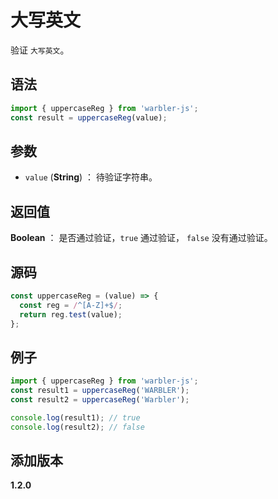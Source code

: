 # 大写英文

验证 `大写英文`。

## 语法

```js
import { uppercaseReg } from 'warbler-js';
const result = uppercaseReg(value);
```

## 参数

- `value` (**String**) ： 待验证字符串。

## 返回值

**Boolean** ： 是否通过验证，`true` 通过验证， `false` 没有通过验证。

## 源码

```js
const uppercaseReg = (value) => {
  const reg = /^[A-Z]+$/;
  return reg.test(value);
};
```

## 例子

```js
import { uppercaseReg } from 'warbler-js';
const result1 = uppercaseReg('WARBLER');
const result2 = uppercaseReg('Warbler');

console.log(result1); // true
console.log(result2); // false
```

## 添加版本

**1.2.0**
